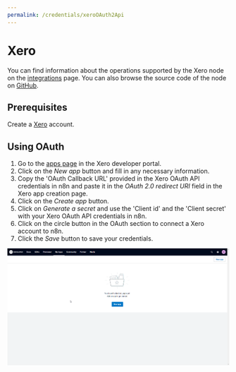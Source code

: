 ```yaml
---
permalink: /credentials/xeroOAuth2Api
---
```


# Xero

You can find information about the operations supported by the Xero node on the [integrations](https://n8n.io/integrations/n8n-nodes-base.xero) page. You can also browse the source code of the node on [GitHub](https://github.com/n8n-io/n8n/tree/master/packages/nodes-base/nodes/Xero).

## Prerequisites

Create a [Xero](https://www.xero.com/) account.

## Using OAuth

1. Go to the [apps page](https://developer.xero.com/myapps) in the Xero developer portal.
2. Click on the *New app* button and fill in any necessary information.
3. Copy the 'OAuth Callback URL' provided in the Xero OAuth API credentials in n8n and paste it in the *OAuth 2.0 redirect URI* field in the Xero app creation page.
4. Click on the *Create app* button.
5. Click on *Generate a secret* and use the 'Client id' and the 'Client secret' with your Xero OAuth API credentials in n8n.
6. Click on the circle button in the OAuth section to connect a Xero account to n8n.
7. Click the *Save* button to save your credentials.

![Getting Xero Oauth Credentials](./using-oauth.gif)
